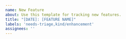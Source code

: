 ```yaml
---
name: New Feature
about: Use this template for tracking new features.
title: "[DATE]: [FEATURE NAME]"
labels: 'needs-triage,kind/enhancement'
assignees: ''
---
```

